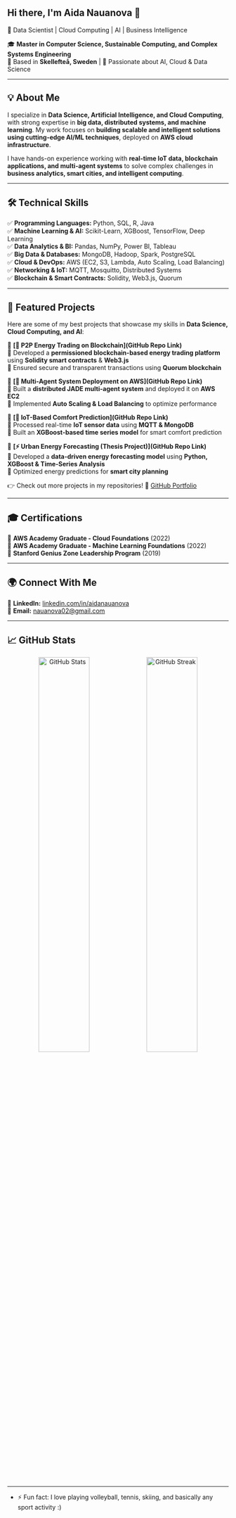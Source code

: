 ## Hi there, I'm Aida Nauanova 👋
🚀 Data Scientist | Cloud Computing | AI | Business Intelligence 

🎓 **Master in Computer Science, Sustainable Computing, and Complex Systems Engineering**  
📍 Based in **Skellefteå, Sweden** | 🌱 Passionate about AI, Cloud & Data Science  

---

## **💡 About Me**
I specialize in **Data Science, Artificial Intelligence, and Cloud Computing**, with strong expertise in **big data, distributed systems, and machine learning**. My work focuses on **building scalable and intelligent solutions using cutting-edge AI/ML techniques**, deployed on **AWS cloud infrastructure**.  

I have hands-on experience working with **real-time IoT data, blockchain applications, and multi-agent systems** to solve complex challenges in **business analytics, smart cities, and intelligent computing**.  

---

## **🛠️ Technical Skills**
✅ **Programming Languages:** Python, SQL, R, Java  
✅ **Machine Learning & AI:** Scikit-Learn, XGBoost, TensorFlow, Deep Learning  
✅ **Data Analytics & BI:** Pandas, NumPy, Power BI, Tableau  
✅ **Big Data & Databases:** MongoDB, Hadoop, Spark, PostgreSQL  
✅ **Cloud & DevOps:** AWS (EC2, S3, Lambda, Auto Scaling, Load Balancing)  
✅ **Networking & IoT:** MQTT, Mosquitto, Distributed Systems  
✅ **Blockchain & Smart Contracts:** Solidity, Web3.js, Quorum  

---

## **📌 Featured Projects**
Here are some of my best projects that showcase my skills in **Data Science, Cloud Computing, and AI**:

📌 **[🔗 P2P Energy Trading on Blockchain](GitHub Repo Link)**  
🔹 Developed a **permissioned blockchain-based energy trading platform** using **Solidity smart contracts** & **Web3.js**  
🔹 Ensured secure and transparent transactions using **Quorum blockchain**  

📌 **[🤖 Multi-Agent System Deployment on AWS](GitHub Repo Link)**  
🔹 Built a **distributed JADE multi-agent system** and deployed it on **AWS EC2**  
🔹 Implemented **Auto Scaling & Load Balancing** to optimize performance  

📌 **[📡 IoT-Based Comfort Prediction](GitHub Repo Link)**  
🔹 Processed real-time **IoT sensor data** using **MQTT & MongoDB**  
🔹 Built an **XGBoost-based time series model** for smart comfort prediction  

📌 **[⚡ Urban Energy Forecasting (Thesis Project)](GitHub Repo Link)**  
🔹 Developed a **data-driven energy forecasting model** using **Python, XGBoost & Time-Series Analysis**  
🔹 Optimized energy predictions for **smart city planning**  

👉 Check out more projects in my repositories! 🔗 [GitHub Portfolio](https://github.com/aidanauanova)  

---
## **🎓 Certifications**
📌 **AWS Academy Graduate - Cloud Foundations** (2022)  
📌 **AWS Academy Graduate - Machine Learning Foundations** (2022)  
📌 **Stanford Genius Zone Leadership Program** (2019)  

---
## **🌍 Connect With Me**
📌 **LinkedIn:** [linkedin.com/in/aidanauanova](https://linkedin.com/in/aidanauanova)  
📌 **Email:** [nauanova02@gmail.com](mailto:nauanova02@gmail.com)  

---

## **📈 GitHub Stats**
<p align="center">
  <img src="https://github-readme-stats.vercel.app/api?username=aidanauanova&show_icons=true&theme=radical" width="48%" alt="GitHub Stats">
  <img src="https://github-readme-streak-stats.herokuapp.com/?user=aidanauanova&theme=radical" width="48%" alt="GitHub Streak">
</p>

---

- ⚡ Fun fact: I love playing volleyball, tennis, skiing, and basically any sport activity :) 
